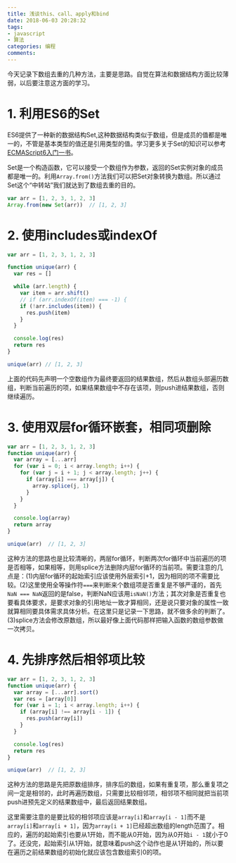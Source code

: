 ```yaml
---
title: 浅谈this、call、apply和bind
date: 2018-06-03 20:28:32
tags: 
- javascript
- 算法
categories: 编程
comments:
---
```


今天记录下数组去重的几种方法，主要是思路。自觉在算法和数据结构方面比较薄弱，以后要注意这方面的学习。
<!-- more -->

# 1. 利用ES6的Set
ES6提供了一种新的数据结构Set,这种数据结构类似于数组，但是成员的值都是唯一的，不管是基本类型的值还是引用类型的值。学习更多关于Set的知识可以参考[ECMAScript6入门一书](http://es6.ruanyifeng.com/#docs/set-map)。

Set是一个构造函数，它可以接受一个数组作为参数，返回的Set实例对象的成员都是唯一的。利用`Array.from()`方法我们可以把Set对象转换为数组。所以通过Set这个“中转站”我们就达到了数组去重的目的。

```javascript
var arr = [1, 2, 3, 1, 2, 3]
Array.from(new Set(arr))  // [1, 2, 3]
```

# 2. 使用includes或indexOf
```javascript
var arr = [1, 2, 3, 1, 2, 3]

function unique(arr) {
  var res = []

  while (arr.length) {
    var item = arr.shift()
    // if (arr.indexOf(item) === -1) {
    if (!arr.includes(item)) {
      res.push(item)
    }
  }

  console.log(res)
  return res
}

unique(arr) // [1, 2, 3]
```
上面的代码先声明一个空数组作为最终要返回的结果数组，然后从数组头部遍历数组，判断当前遍历的项，如果结果数组中不存在该项，则push进结果数组，否则继续遍历。

# 3. 使用双层for循环嵌套，相同项删除
```javascript
var arr = [1, 2, 3, 1, 2, 3]
function unique(arr) {
  var array = [...arr]
  for (var i = 0; i < array.length; i++) {
    for (var j = i + 1; j < array.length; j++) {
      if (array[i] === array[j]) {
        array.splice(j, 1)
      }
    }
  }

  console.log(array)
  return array
}

unique(arr)  // [1, 2, 3]
```
这种方法的思路也是比较清晰的，两层for循环，判断两次for循环中当前遍历的项是否相等，如果相等，则用splice方法删除内层for循环的当前项。需要注意的几点是：(1)内层for循环的起始索引应该使用外层索引+1，因为相同的项不需要比较。(2)这里使用全等操作符`===`来判断来个数组项是否重复是不够严谨的，首先`NaN === NaN`返回的是false，判断NaN应该用`isNaN()`方法；其次对象是否重复也要看具体要求，是要求对象的引用地址一致才算相同，还是说只要对象的属性一致就算相同要具体需求具体分析。在这里只是记录一下思路，就不做多余的判断了。(3)splice方法会修改原数组，所以最好像上面代码那样把输入函数的数组参数做一次拷贝。

# 4. 先排序然后相邻项比较
```javascript
var arr = [1, 2, 3, 1, 2, 3]
function unique(arr) {
  var array = [...arr].sort()
  var res = [array[0]]
  for (var i = 1; i < array.length; i++) {
    if (array[i] !== array[i - 1]) {
      res.push(array[i])
    }
  }

  console.log(res)
  return res
}

unique(arr)  // [1, 2, 3]
```
这种方法的思路是先把原数组排序，排序后的数组，如果有重复项，那么重复项之间一定是相邻的，此时再遍历数组，只需要比较相邻项，相邻项不相同就把当前项push进预先定义的结果数组中，最后返回结果数组。

这里需要注意的是要比较的相邻项应该是`array[i]`和`array[i - 1]`而不是`array[i]`和`array[i + 1]`，因为`array[i + 1]`已经超出数组的length范围了。相应的，遍历的起始索引也要从1开始，而不能从0开始，因为从0开始`i - 1`就小于0了。还没完，起始索引从1开始，就意味着push这个动作也是从1开始的，所以要在遍历之前结果数组的初始化就应该包含数组索引0的项。
